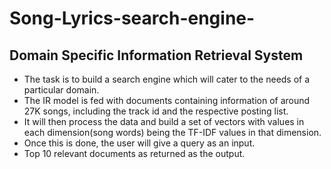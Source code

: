 # Song-Lyrics-search-engine-
## Domain Specific Information Retrieval System 

* The task is to build a search engine which will cater to the needs of a particular domain. 
* The IR model is fed with documents containing information of around 27K songs, including the track id and the respective posting list. 
* It will then process the data and build a set of vectors with values in each dimension(song words) being the TF-IDF values in that dimension.
* Once this is done, the user will give a query as an input.
* Top 10 relevant documents as returned as the output.
